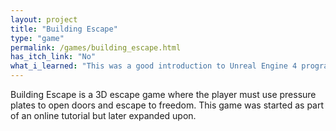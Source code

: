 ```yaml
---
layout: project
title: "Building Escape"
type: "game"
permalink: /games/building_escape.html
has_itch_link: "No"
what_i_learned: "This was a good introduction to Unreal Engine 4 programming, scene design, and UI design."
---
```

Building Escape is a 3D escape game where the player must use pressure plates to open doors and escape to freedom. This game was started as part of an online tutorial but later expanded upon.